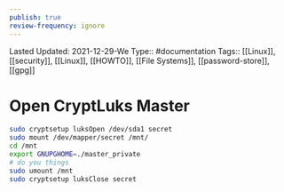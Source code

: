 ```yaml
---
publish: true
review-frequency: ignore
---
```

Lasted Updated: 2021-12-29-We
Type:: #documentation 
Tags:: [[Linux]], [[security]], [[Linux]], [[HOWTO]], [[File Systems]], [[password-store]], [[gpg]]

# Open CryptLuks Master

```bash
sudo cryptsetup luksOpen /dev/sda1 secret                    
sudo mount /dev/mapper/secret /mnt/
cd /mnt
export GNUPGHOME=./master_private
# do you things
sudo umount /mnt
sudo cryptsetup luksClose secret
```